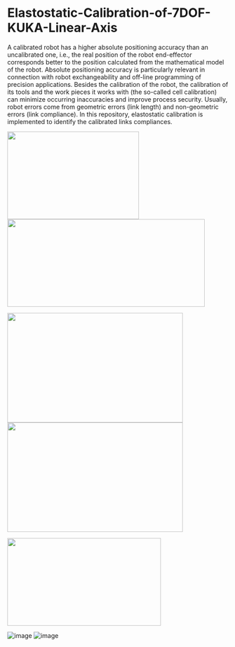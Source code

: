 # Elastostatic-Calibration-of-7DOF-KUKA-Linear-Axis
A calibrated robot has a higher absolute positioning accuracy than an uncalibrated one, i.e., the real position of the robot end-effector corresponds better to the position calculated from the mathematical model of the robot. Absolute positioning accuracy is particularly relevant in connection with robot exchangeability and off-line programming of precision applications. Besides the calibration of the robot, the calibration of its tools and the work pieces it works with (the so-called cell calibration) can minimize occurring inaccuracies and improve process security. Usually, robot errors come from geometric errors (link length) and non-geometric errors (link compliance). In this repository, elastostatic calibration is implemented to identify the calibrated links compliances. 

<p float="left">
  <img src="https://user-images.githubusercontent.com/90580636/171466339-c1a0e96f-71ec-41f2-8891-c0522536ea04.png" width="300" height="200" />
  <img src="https://user-images.githubusercontent.com/90580636/171468054-fc96ca19-5f39-4893-9723-24872b333bb4.png" width="450" height="200" />
</p>

<p float="left">
  <img src="https://user-images.githubusercontent.com/90580636/176682065-f5121424-406a-45e6-980e-23ca110ef3bb.png" width="400" height="250" />
  <img src="https://user-images.githubusercontent.com/90580636/176682088-d79969d7-1839-4de1-862d-6fcc6c46d4f5.png" width="400" height="250" />
</p>

<p float="center">
  <img src="https://user-images.githubusercontent.com/90580636/176682107-9b0845f2-04ce-4535-a951-e1196ceeff95.png" width="350" height="200" />
</p>

![image](https://user-images.githubusercontent.com/90580636/176682146-9cbf7a00-631c-44b3-a15d-669ff3a277e6.png)
![image](https://user-images.githubusercontent.com/90580636/176682169-e142467b-0213-4845-b34a-c8b29c86fe49.png)
